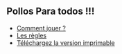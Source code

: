 ## Pollos Para todos !!!


- [Comment jouer ?](source/comment-jouer.html)
- [Les règles](source/regles.html)
- [Téléchargez la version imprimable](imprimable/pollos-para-todos-imprimable.zip)

